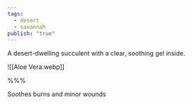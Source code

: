 ```yaml
---
tags:
  - desert
  - savannah
publish: "true"
---
```

A desert-dwelling succulent with a clear, soothing gel inside.

![[Aloe Vera.webp]]

%%%

Soothes burns and minor wounds
